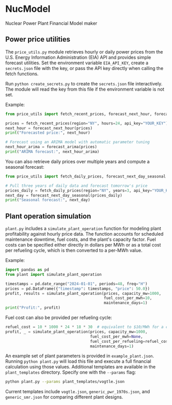 # NucModel

Nuclear Power Plant Financial Model maker

## Power price utilities

The `price_utils.py` module retrieves hourly or daily power prices from the U.S. Energy Information Administration (EIA) API and provides simple forecast utilities. Set the environment variable `EIA_API_KEY`, create a `secrets.json` file with the key, or pass the API key directly when calling the fetch functions.

Run `python create_secrets.py` to create the `secrets.json` file interactively. The module will read the key from this file if the environment variable is not set.

Example:

```python
from price_utils import fetch_recent_prices, forecast_next_hour, forecast_arima

prices = fetch_recent_prices(region="NY", hours=24, api_key="YOUR_KEY")
next_hour = forecast_next_hour(prices)
print("Forecasted price:", next_hour)

# Forecast using an ARIMA model with automatic parameter tuning
next_hour_arima = forecast_arima(prices)
print("ARIMA forecast:", next_hour_arima)
```

You can also retrieve daily prices over multiple years and compute a seasonal forecast:

```python
from price_utils import fetch_daily_prices, forecast_next_day_seasonal

# Pull three years of daily data and forecast tomorrow's price
prices_daily = fetch_daily_prices(region="NY", years=3, api_key="YOUR_KEY")
next_day = forecast_next_day_seasonal(prices_daily)
print("Seasonal forecast:", next_day)
```

## Plant operation simulation

`plant.py` includes a `simulate_plant_operation` function for modeling plant
profitability against hourly price data. The function accounts for scheduled
maintenance downtime, fuel costs, and the plant's capacity factor. Fuel costs
can be specified either directly in dollars per MWh or as a total cost per
refueling cycle, which is then converted to a per-MWh value.

Example:

```python
import pandas as pd
from plant import simulate_plant_operation

timestamps = pd.date_range("2024-01-01", periods=48, freq="H")
prices = pd.DataFrame({"timestamp": timestamps, "price": 50.0})
profit, results = simulate_plant_operation(prices, capacity_mw=1000,
                                           fuel_cost_per_mwh=10,
                                           maintenance_days=1)
print("Profit:", profit)
```

Fuel cost can also be provided per refueling cycle:

```python
refuel_cost = 10 * 1000 * 24 * 18 * 30  # equivalent to $10/MWh for a cycle
profit, _ = simulate_plant_operation(prices, capacity_mw=1000,
                                     fuel_cost_per_mwh=None,
                                     fuel_cost_per_refueling=refuel_cost,
                                     maintenance_days=1)
```

An example set of plant parameters is provided in `example_plant.json`. Running
`python plant.py` will load this file and execute a full financial calculation
using those values. Additional templates are available in the `plant_templates`
directory. Specify one with the `--params` flag:

```bash
python plant.py --params plant_templates/vogtle.json
```

Current templates include `vogtle.json`, `generic_pwr_1970s.json`, and
`generic_smr.json` for comparing different plant designs.
